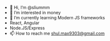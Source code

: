 - 👋 Hi, I’m @sliummm
- 👀 I’m interested in money
- 🌱 I’m currently learning Modern JS frameworks
-  React, Angular
-  Node.JS/Express
- 📫 How to reach me shul.max9303@gmail.com

<!---
sliummm/sliummm is a ✨ special ✨ repository because its `README.md` (this file) appears on your GitHub profile.
You can click the Preview link to take a look at your changes.
--->
